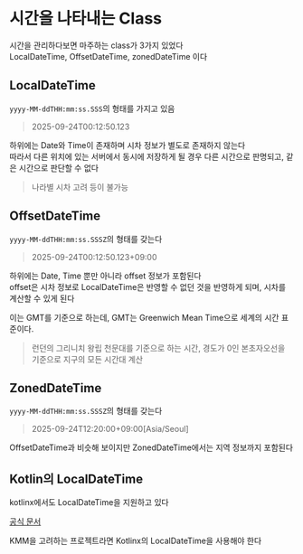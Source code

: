# 시간을 나타내는 Class
시간을 관리하다보면 마주하는 class가 3가지 있었다       
LocalDateTime, OffsetDateTime, zonedDateTime 이다

## LocalDateTime
`yyyy-MM-ddTHH:mm:ss.SSS`의 형태를 가지고 있음
> 2025-09-24T00:12:50.123

하위에는 Date와 Time이 존재하며 시차 정보가 별도로 존재하지 않는다      
따라서 다른 위치에 있는 서버에서 동시에 저장하게 될 경우 다른 시간으로 판명되고, 같은 시간으로 판단할 수 없다
> 나라별 시차 고려 등이 불가능

## OffsetDateTime
`yyyy-MM-ddTHH:mm:ss.SSSZ`의 형태를 갖는다
> 2025-09-24T00:12:50.123+09:00

하위에는 Date, Time 뿐만 아니라 offset 정보가 포함된다      
offset은 시차 정보로 LocalDateTime은 반영할 수 없던 것을 반영하게 되며, 시차를 계산할 수 있게 된다

이는 GMT를 기준으로 하는데, GMT는 Greenwich Mean Time으로 세계의 시간 표준이다.
> 런던의 그리니치 왕립 천문대를 기준으로 하는 시간, 경도가 0인 본초자오선을 기준으로 지구의 모든 시간대 계산

## ZonedDateTime
`yyyy-MM-ddTHH:mm:ss.SSSZ`의 형태를 갖는다
> 2025-09-24T12:20:00+09:00[Asia/Seoul]

OffsetDateTime과 비슷해 보이지만 ZonedDateTime에서는 지역 정보까지 포함된다

## Kotlin의 LocalDateTime
kotlinx에서도 LocalDateTime을 지원하고 있다

[공식 문서](https://kotlinlang.org/api/kotlinx-datetime/kotlinx-datetime/kotlinx.datetime/-local-date-time/-local-date-time.html)

KMM을 고려하는 프로젝트라면 Kotlinx의 LocalDateTime을 사용해야 한다     